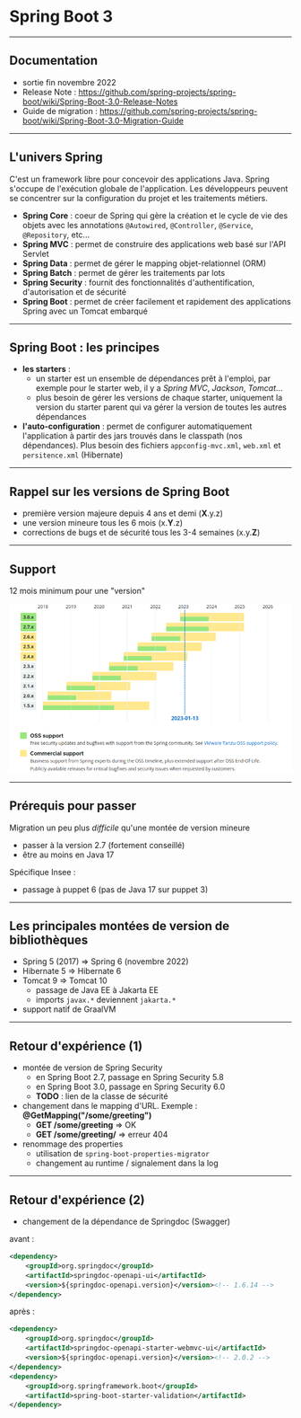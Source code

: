 # Spring Boot 3

---

## Documentation

- sortie fin novembre 2022
- Release Note : https://github.com/spring-projects/spring-boot/wiki/Spring-Boot-3.0-Release-Notes
- Guide de migration : https://github.com/spring-projects/spring-boot/wiki/Spring-Boot-3.0-Migration-Guide

---

## L'univers Spring

C'est un framework libre pour concevoir des applications Java. Spring s'occupe de l'exécution globale de l'application. Les développeurs peuvent se concentrer sur la configuration du projet et les traitements métiers.

- **Spring Core** : coeur de Spring qui gère la création et le cycle de vie des objets avec les annotations `@Autowired`, `@Controller`, `@Service`, `@Repository`, etc...
- **Spring MVC** : permet de construire des applications web basé sur l'API Servlet
- **Spring Data** : permet de gérer le mapping objet-relationnel (ORM)
- **Spring Batch** : permet de gérer les traitements par lots
- **Spring Security** : fournit des fonctionnalités d'authentification, d'autorisation et de sécurité
- **Spring Boot** : permet de créer facilement et rapidement des applications Spring avec un Tomcat embarqué

---

## Spring Boot : les principes

- **les starters** :
  - un starter est un ensemble de dépendances prêt à l'emploi, par exemple pour le starter web, il y a _Spring MVC_, _Jackson_, _Tomcat_...
  - plus besoin de gérer les versions de chaque starter, uniquement la version du starter parent qui va gérer la version de toutes les autres dépendances
- **l'auto-configuration** : permet de configurer automatiquement l'application à partir des jars trouvés dans le classpath (nos dépendances). Plus besoin des fichiers `appconfig-mvc.xml`, `web.xml` et `persitence.xml` (Hibernate)

---

## Rappel sur les versions de Spring Boot

- première version majeure depuis 4 ans et demi (**X**.y.z)
- une version mineure tous les 6 mois (x.**Y**.z)
- corrections de bugs et de sécurité tous les 3-4 semaines (x.y.**Z**)

---

## Support

12 mois minimum pour une "version"

![Support](./diapos/support.png)

---

## Prérequis pour passer

Migration un peu plus _difficile_ qu'une montée de version mineure

- passer à la version 2.7 (fortement conseillé)
- être au moins en Java 17

Spécifique Insee :

- passage à puppet 6 (pas de Java 17 sur puppet 3)

---

## Les principales montées de version de bibliothèques

- Spring 5 (2017) => Spring 6 (novembre 2022)
- Hibernate 5 => Hibernate 6
- Tomcat 9 => Tomcat 10
  - passage de Java EE à Jakarta EE
  - imports `javax.*` deviennent `jakarta.*`
- support natif de GraalVM

---

## Retour d'expérience (1)

- montée de version de Spring Security
  - en Spring Boot 2.7, passage en Spring Security 5.8
  - en Spring Boot 3.0, passage en Spring Security 6.0
  - **TODO** : lien de la classe de sécurité
- changement dans le mapping d'URL. Exemple : **@GetMapping("/some/greeting")**
  - **GET /some/greeting** => OK
  - **GET /some/greeting/** => erreur 404
- renommage des properties
  - utilisation de `spring-boot-properties-migrator`
  - changement au runtime / signalement dans la log

---

## Retour d'expérience (2)

- changement de la dépendance de Springdoc (Swagger)

avant :

```xml
<dependency>
	<groupId>org.springdoc</groupId>
	<artifactId>springdoc-openapi-ui</artifactId>
	<version>${springdoc-openapi.version}</version><!-- 1.6.14 -->
</dependency>
```

après :

```xml
<dependency>
	<groupId>org.springdoc</groupId>
	<artifactId>springdoc-openapi-starter-webmvc-ui</artifactId>
	<version>${springdoc-openapi.version}</version><!-- 2.0.2 -->
</dependency>
<dependency>
	<groupId>org.springframework.boot</groupId>
	<artifactId>spring-boot-starter-validation</artifactId>
</dependency>
```
